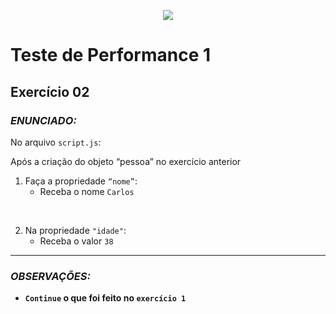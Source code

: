<p align="center">
    <img src="https://www.infnet.edu.br/infnet/wp-content/themes/infnet.homepage//assets/img/LogoInfnetRodape.png"/>
</p>

# Teste de Performance 1

## Exercício 02

### _ENUNCIADO:_

No arquivo `script.js`:

Após a criação do objeto “pessoa” no exercício anterior

1. Faça a propriedade `“nome”`:
    - Receba o nome `Carlos`

<br>

2. Na propriedade `"idade"`:
    - Receba o valor `38`

---

### _OBSERVAÇÕES:_

- **`Continue` o que foi feito no `exercício 1`**